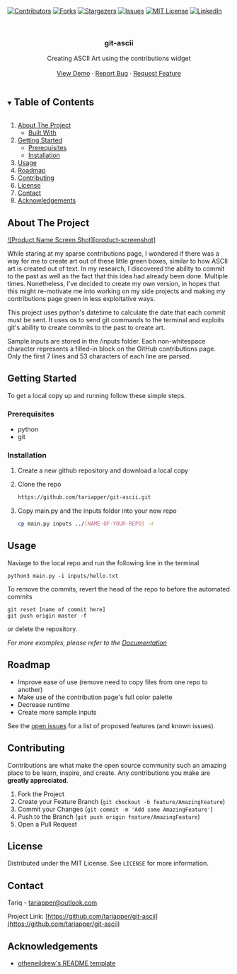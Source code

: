 <!-- PROJECT SHIELDS -->
<!--
*** I'm using markdown "reference style" links for readability.
*** Reference links are enclosed in brackets [ ] instead of parentheses ( ).
*** See the bottom of this document for the declaration of the reference variables
*** for contributors-url, forks-url, etc. This is an optional, concise syntax you may use.
*** https://www.markdownguide.org/basic-syntax/#reference-style-links
-->
[![Contributors][contributors-shield]][contributors-url]
[![Forks][forks-shield]][forks-url]
[![Stargazers][stars-shield]][stars-url]
[![Issues][issues-shield]][issues-url]
[![MIT License][license-shield]][license-url]
[![LinkedIn][linkedin-shield]][linkedin-url]


<!-- PROJECT LOGO -->
<br />
<p align="center">
  <h3 align="center">git-ascii</h3>

  <p align="center">
    Creating ASCII Art using the contributions widget
    <br />
    <br />
    <a href="https://github.com/tariapper/git-ascii">View Demo</a>
    ·
    <a href="https://github.com/tariapper/git-ascii/issues">Report Bug</a>
    ·
    <a href="https://github.com/tariapper/git-ascii/issues">Request Feature</a>
  </p>
</p>



<!-- TABLE OF CONTENTS -->
<details open="open">
  <summary><h2 style="display: inline-block">Table of Contents</h2></summary>
  <ol>
    <li>
      <a href="#about-the-project">About The Project</a>
      <ul>
        <li><a href="#built-with">Built With</a></li>
      </ul>
    </li>
    <li>
      <a href="#getting-started">Getting Started</a>
      <ul>
        <li><a href="#prerequisites">Prerequisites</a></li>
        <li><a href="#installation">Installation</a></li>
      </ul>
    </li>
    <li><a href="#usage">Usage</a></li>
    <li><a href="#roadmap">Roadmap</a></li>
    <li><a href="#contributing">Contributing</a></li>
    <li><a href="#license">License</a></li>
    <li><a href="#contact">Contact</a></li>
    <li><a href="#acknowledgements">Acknowledgements</a></li>
  </ol>
</details>



<!-- ABOUT THE PROJECT -->
## About The Project

[![Product Name Screen Shot][product-screenshot]](https://example.com)

While staring at my sparse contributions page, I wondered if there was a way for me to create art out of these little green boxes, similar to how ASCII art is created out of text. In my research, I discovered the ability to commit to the past as well as the fact that this idea had already been done. Multiple times. Nonetheless, I've decided to create my own version, in hopes that this might re-motivate me into working on my side projects and making my contributions page green in less exploitative ways.

This project uses python's datetime to calculate the date that each commit must be sent. It uses os to send git commands to the terminal and exploits git's ability to create commits to the past to create art.

Sample inputs are stored in the /inputs folder. Each non-whitespace character represents a filled-in block on the GitHub contributions page. Only the first 7 lines and 53 characters of each line are parsed.

<!--
### Built With

* []()
* []()
* []()
-->


<!-- GETTING STARTED -->
## Getting Started

To get a local copy up and running follow these simple steps.

### Prerequisites

* python
* git
<!--  ```sh
  npm install npm@latest -g
  ```-->

### Installation

1. Create a new github repository and download a local copy
   
2. Clone the repo
   ```sh
   https://github.com/tariapper/git-ascii.git
   ```
   
3. Copy main.py and the inputs folder into your new repo
   ```sh
   cp main.py inputs ../[NAME-OF-YOUR-REPO] -r
   ```

<!-- USAGE EXAMPLES -->
## Usage

Naviage to the local repo and run the following line in the terminal

    python3 main.py -i inputs/hello.txt

To remove the commits, revert the head of the repo to before the automated commits
   ```
   git reset [name of commit here]
   git push origin master -f
   ```
or delete the repository.

_For more examples, please refer to the [Documentation](https://example.com)_



<!-- ROADMAP -->
## Roadmap
* Improve ease of use (remove need to copy files from one repo to another)
* Make use of the contribution page's full color palette
* Decrease runtime
* Create more sample inputs

See the [open issues](https://github.com/tariapper/git-ascii/issues) for a list of proposed features (and known issues).



<!-- CONTRIBUTING -->
## Contributing

Contributions are what make the open source community such an amazing place to be learn, inspire, and create. Any contributions you make are **greatly appreciated**.

1. Fork the Project
2. Create your Feature Branch (`git checkout -b feature/AmazingFeature`)
3. Commit your Changes (`git commit -m 'Add some AmazingFeature'`)
4. Push to the Branch (`git push origin feature/AmazingFeature`)
5. Open a Pull Request



<!-- LICENSE -->
## License

Distributed under the MIT License. See `LICENSE` for more information.



<!-- CONTACT -->
## Contact

Tariq - tariapper@outlook.com

Project Link: [https://github.com/tariapper/git-ascii](https://github.com/tariapper/git-ascii)



<!-- ACKNOWLEDGEMENTS -->
## Acknowledgements

* [otheneildrew's README template](https://github.com/othneildrew/Best-README-Template)






<!-- MARKDOWN LINKS & IMAGES -->
<!-- https://www.markdownguide.org/basic-syntax/#reference-style-links -->
[contributors-shield]: https://img.shields.io/github/contributors/tariapper/git-ascii.svg?style=for-the-badge
[contributors-url]: https://github.com/tariapper/git-ascii/graphs/contributors
[forks-shield]: https://img.shields.io/github/forks/tariapper/git-ascii.svg?style=for-the-badge
[forks-url]: https://github.com/tariapper/git-ascii/network/members
[stars-shield]: https://img.shields.io/github/stars/tariapper/git-ascii.svg?style=for-the-badge
[stars-url]: https://github.com/tariapper/git-ascii/stargazers
[issues-shield]: https://img.shields.io/github/issues/tariapper/git-ascii.svg?style=for-the-badge
[issues-url]: https://github.com/tariapper/git-ascii/issues
[license-shield]: https://img.shields.io/github/license/tariapper/git-ascii.svg?style=for-the-badge
[license-url]: https://github.com/tariapper/git-ascii/blob/master/LICENSE.txt
[linkedin-shield]: https://img.shields.io/badge/-LinkedIn-black.svg?style=for-the-badge&logo=linkedin&colorB=555
[linkedin-url]: https://linkedin.com/in/tariapper
